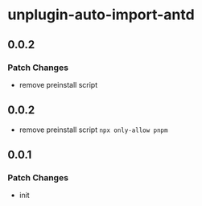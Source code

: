# unplugin-auto-import-antd

## 0.0.2

### Patch Changes

- remove preinstall script

## 0.0.2

- remove preinstall script `npx only-allow pnpm`

## 0.0.1

### Patch Changes

- init
